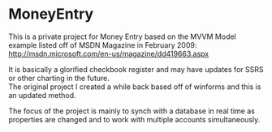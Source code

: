 MoneyEntry
==========

This is a private project for Money Entry based on the MVVM Model example listed off of MSDN Magazine in February 2009: 
http://msdn.microsoft.com/en-us/magazine/dd419663.aspx

It is basically a glorified checkbook register and may have updates for SSRS or other charting in the future.  
The original project I created a while back based off of winforms and this is an updated method.

The focus of the project is mainly to synch with a database in real time as properties are changed and to work with multiple accounts simultaneously.
